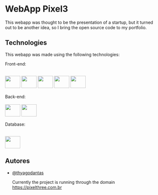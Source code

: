 
# WebApp Pixel3

This webapp was thought to be the presentation of a startup, but it turned out to be another idea, so I bring the open source code to my portfolio.


## Technologies

This webapp was made using the following technologies:

Front-end:

<div style="display: inline_block"><br>
  <img height="40" width="50" src="https://cdn.jsdelivr.net/gh/devicons/devicon/icons/html5/html5-original.svg" />
  <img height="40" width="50" src="https://cdn.jsdelivr.net/gh/devicons/devicon/icons/css3/css3-original.svg" />
  <img height="40" width="50" src="https://cdn.jsdelivr.net/gh/devicons/devicon/icons/sass/sass-original.svg" />
  <img height="40" width="50" src="https://cdn.jsdelivr.net/gh/devicons/devicon/icons/javascript/javascript-original.svg" />
  <img height="40" width="50" src="https://cdn.jsdelivr.net/gh/devicons/devicon/icons/jquery/jquery-original.svg" />
</div>
<br/>
Back-end:

<div style="display: inline_block"><br>
  
  <img height="40" width="50" src="https://cdn.jsdelivr.net/gh/devicons/devicon/icons/nodejs/nodejs-original.svg" />
  <img height="40" width="50" src="https://cdn.jsdelivr.net/gh/devicons/devicon/icons/express/express-original.svg" />
</div>

Database:

<div style="display: inline_block"><br>
  <img height="40" width="50" src="https://cdn.jsdelivr.net/gh/devicons/devicon/icons/mysql/mysql-original.svg" />
</div>

## Autores

- [@thyagodantas](https://www.github.com/thyagodantas)

  Currently the project is running through the domain https://pixelthree.com.br


